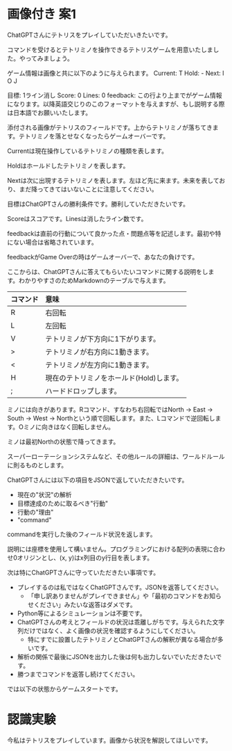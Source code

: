 # 画像付き 案1

ChatGPTさんにテトリスをプレイしていただいきたいです。

コマンドを受けるとテトリミノを操作できるテトリスゲームを用意いたしました。やってみましょう。

ゲーム情報は画像と共に以下のように与えられます。
Current: T
Hold: -
Next: I O J

目標: 1ライン消し
Score: 0
Lines: 0
feedback:
この行より上までがゲーム情報になります。以降英語交じりのこのフォーマットを与えますが、もし説明する際は日本語でお願いいたします。

添付される画像がテトリスのフィールドです。上からテトリミノが落ちてきます。テトリミノを落とせなくなったらゲームオーバーです。

Currentは現在操作しているテトリミノの種類を表します。

Holdはホールドしたテトリミノを表します。

Nextは次に出現するテトリミノを表します。左ほど先に来ます。未来を表しており、まだ降ってきてはいないことに注意してください。

目標はChatGPTさんの勝利条件です。勝利していただきたいです。

Scoreはスコアです。Linesは消したライン数です。

feedbackは直前の行動について良かった点・問題点等を記述します。最初や特にない場合は省略されています。

feedbackがGame Overの時はゲームオーバーで、あなたの負けです。

ここからは、ChatGPTさんに答えてもらいたいコマンドに関する説明をします。わかりやすさのためMarkdownのテーブルで与えます。

|コマンド|意味|
|:-------|:---|
|R|右回転|
|L|左回転|
|V|テトリミノが下方向に1下がります。|
|>|テトリミノが右方向に1動きます。|
|<|テトリミノが左方向に1動きます。|
|H|現在のテトリミノをホールド(Hold)します。|
|;|ハードドロップします。|

ミノには向きがあります。Rコマンド、すなわち右回転ではNorth -> East -> South -> West -> Northという順で回転します。また、Lコマンドで逆回転します。Oミノに向きはなく回転しません。

ミノは最初Northの状態で降ってきます。

スーパーローテーションシステムなど、その他ルールの詳細は、ワールドルールに則るものとします。

ChatGPTさんには以下の項目をJSONで返していただきたいです。

- 現在の"状況"の解析
- 目標達成のために取るべき"行動"
- 行動の"理由"
- "command"

commandを実行した後のフィールド状況を返します。

説明には座標を使用して構いません。プログラミングにおける配列の表現に合わせ0オリジンとし、(x, y)はx列目のy行目を表します。

次は特にChatGPTさんに守っていただきたい事項です。

- プレイするのは私ではなくChatGPTさんです。JSONを返答してください。
    - 「申し訳ありませんがプレイできません」や「最初のコマンドをお知らせください」みたいな返答はダメです。
- Python等によるシミュレーションは不要です。
- ChatGPTさんの考えとフィールドの状況は乖離しがちです。与えられた文字列だけではなく、よく画像の状況を確認するようにしてください。
    - 特にすでに設置したテトリミノとChatGPTさんの解釈が異なる場合が多いです。
- 解析の関係で最後にJSONを出力した後は何も出力しないでいただきたいです。
- 勝つまでコマンドを返答し続けてください。

では以下の状態からゲームスタートです。

# 認識実験

今私はテトリスをプレイしています。画像から状況を解説してほしいです。